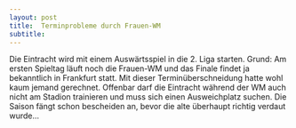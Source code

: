 ```yaml
---
layout: post
title:  Terminprobleme durch Frauen-WM
subtitle:  
---
```


Die Eintracht wird mit einem Auswärtsspiel in die 2. Liga starten. Grund: Am ersten Spieltag läuft noch die Frauen-WM und das Finale findet ja bekanntlich in Frankfurt statt. Mit dieser Terminüberschneidung hatte wohl kaum jemand gerechnet. Offenbar darf die Eintracht während der WM auch nicht am Stadion trainieren und muss sich einen Ausweichplatz suchen. Die Saison fängt schon bescheiden an, bevor die alte überhaupt richtig verdaut wurde...


